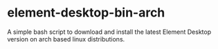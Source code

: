 # element-desktop-bin-arch
A simple bash script to download and install the latest Element Desktop version on arch based linux distributions.
